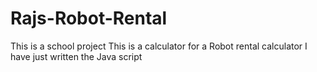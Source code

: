 # Rajs-Robot-Rental
This is a school project
This is a calculator for a Robot rental calculator
I have just written the Java script
